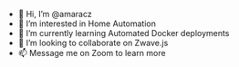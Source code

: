 - 👋 Hi, I’m @amaracz
- 👀 I’m interested in Home Automation
- 🌱 I’m currently learning Automated Docker deployments
- 💞️ I’m looking to collaborate on Zwave.js
- 📫 Message me on Zoom to learn more

<!---
amaracz/amaracz is a ✨ special ✨ repository because its `README.md` (this file) appears on your GitHub profile.
You can click the Preview link to take a look at your changes.
--->
